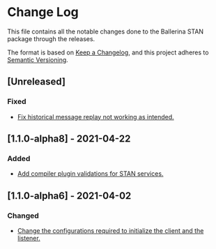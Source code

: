 # Change Log
This file contains all the notable changes done to the Ballerina STAN package through the releases.

The format is based on [Keep a Changelog](https://keepachangelog.com/en/1.0.0/), and this project adheres to [Semantic Versioning](https://semver.org/spec/v2.0.0.html).

## [Unreleased]

### Fixed
- [Fix historical message replay not working as intended.](https://github.com/ballerina-platform/ballerina-standard-library/issues/1420)

## [1.1.0-alpha8] - 2021-04-22

### Added

- [Add compiler plugin validations for STAN services.](https://github.com/ballerina-platform/ballerina-standard-library/issues/1114)

## [1.1.0-alpha6] - 2021-04-02

### Changed
- [Change the configurations required to initialize the client and the listener.](https://github.com/ballerina-platform/ballerina-standard-library/issues/1176)
